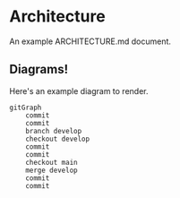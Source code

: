 # Architecture

An example ARCHITECTURE.md document.

## Diagrams!

Here's an example diagram to render.

```mermaid
gitGraph
    commit
    commit
    branch develop
    checkout develop
    commit
    commit
    checkout main
    merge develop
    commit
    commit
```
